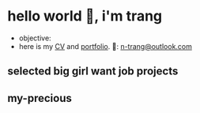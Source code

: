 # hello world 👋, i'm trang
- objective: 
- here is my [CV]() and [portfolio](). 💫: <n-trang@outlook.com>

## selected big girl want job projects

## my-precious

